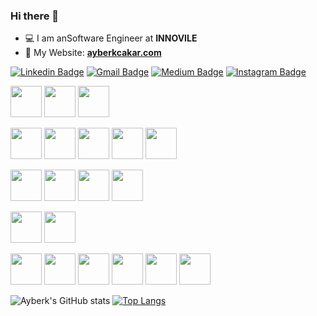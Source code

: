 ### Hi there 👋

- 💻 I am anSoftware Engineer at **INNOVILE**
- 💬 My Website: [**ayberkcakar.com**](https://ayberkcakar.com/)

[![Linkedin Badge](https://img.shields.io/badge/-ayberkcakar-blue?style=flat-square&logo=Linkedin&logoColor=white&link=https://www.linkedin.com/in/ayberkcakar/)](https://www.linkedin.com/in/ayberkcakar/) 
[![Gmail Badge](https://img.shields.io/badge/-ayberkcakar35@gmail.com-c14438?style=flat-square&logo=Gmail&logoColor=white&link=mailto:ayberkcakar35@gmail.com)](mailto:ayberkcakar35@gmail.com)
[![Medium Badge](https://img.shields.io/badge/Medium-12100E?style=for-the-badge&logo=medium&logoColor=white)](https://medium.com/@ayberkcakar)
[![Instagram Badge](https://img.shields.io/badge/Instagram-E4405F?style=for-the-badge&logo=instagram&logoColor=white)](https://www.instagram.com/ayberkcakar/)

<code><img height="50" src="https://www.vectorlogo.zone/logos/docker/docker-ar21.svg"></code>
<code><img height="50" src="https://www.vectorlogo.zone/logos/heroku/heroku-ar21.svg"></code>
<code><img height="50" src="https://www.vectorlogo.zone/logos/npmjs/npmjs-ar21.svg"></code>

<code><img height="50" src="https://www.vectorlogo.zone/logos/dotnet/dotnet-horizontal.svg"></code>
<code><img height="50" src="https://www.vectorlogo.zone/logos/nodejs/nodejs-horizontal.svg"></code>
<code><img height="50" src="https://www.vectorlogo.zone/logos/reactjs/reactjs-ar21.svg"></code>
<code><img height="50" src="https://www.vectorlogo.zone/logos/angular/angular-ar21.svg"></code>
<code><img height="50" src="https://www.vectorlogo.zone/logos/mochajs/mochajs-ar21.svg"></code>

<code><img height="50" src="https://www.vectorlogo.zone/logos/typescriptlang/typescriptlang-ar21.svg"></code>
<code><img height="50" src="https://www.vectorlogo.zone/logos/javascript/javascript-ar21.svg"></code>
<code><img height="50" src="https://www.vectorlogo.zone/logos/jquery/jquery-ar21.svg"></code>
<code><img height="50" src="https://www.vectorlogo.zone/logos/json/json-ar21.svg"></code>

<code><img height="50" src="https://www.vectorlogo.zone/logos/getbootstrap/getbootstrap-ar21.svg"></code>
<code><img height="50" src="https://www.vectorlogo.zone/logos/sass-lang/sass-lang-ar21.svg"></code>

<code><img height="50" src="https://www.vectorlogo.zone/logos/mongodb/mongodb-ar21.svg"></code>
<code><img height="50" src="https://www.vectorlogo.zone/logos/mysql/mysql-ar21.svg"></code>
<code><img height="50" src="https://www.vectorlogo.zone/logos/postgresql/postgresql-ar21.svg"></code>
<code><img height="50" src="https://www.vectorlogo.zone/logos/oracle/oracle-ar21.svg"></code>
<code><img height="50" src="https://www.vectorlogo.zone/logos/graphql/graphql-ar21.svg"></code>
<code><img height="50" src="https://www.vectorlogo.zone/logos/hasuraio/hasuraio-ar21.svg"></code>


![Ayberk's GitHub stats](https://github-readme-stats.vercel.app/api?username=ayberkcakar&show_icons=true&theme=radical)
[![Top Langs](https://github-readme-stats.vercel.app/api/top-langs/?username=ayberkcakar&layout=compact&theme=radical)](https://github.com/anuraghazra/github-readme-stats)

